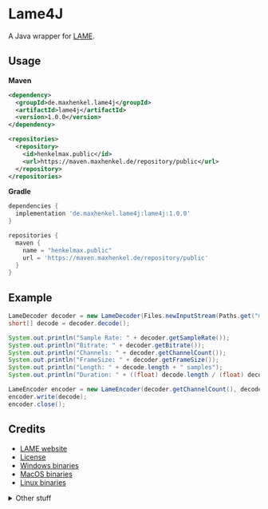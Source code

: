 # Lame4J

A Java wrapper for [LAME](https://lame.sourceforge.io/index.php).

## Usage

**Maven**

``` xml
<dependency>
  <groupId>de.maxhenkel.lame4j</groupId>
  <artifactId>lame4j</artifactId>
  <version>1.0.0</version>
</dependency>

<repositories>
  <repository>
    <id>henkelmax.public</id>
    <url>https://maven.maxhenkel.de/repository/public</url>
  </repository>
</repositories>
```

**Gradle**

``` groovy
dependencies {
  implementation 'de.maxhenkel.lame4j:lame4j:1.0.0'
}

repositories {
  maven {
    name = "henkelmax.public"
    url = 'https://maven.maxhenkel.de/repository/public'
  }
}
```

## Example

``` java
LameDecoder decoder = new LameDecoder(Files.newInputStream(Paths.get("myfile.mp3")));
short[] decode = decoder.decode();

System.out.println("Sample Rate: " + decoder.getSampleRate());
System.out.println("Bitrate: " + decoder.getBitrate());
System.out.println("Channels: " + decoder.getChannelCount());
System.out.println("FrameSize: " + decoder.getFrameSize());
System.out.println("Length: " + decode.length + " samples");
System.out.println("Duration: " + ((float) decode.length / (float) decoder.getSampleRate()) + " seconds");

LameEncoder encoder = new LameEncoder(decoder.getChannelCount(), decoder.getSampleRate(), decoder.getBitrate(), 5, Files.newOutputStream(Paths.get("mynewfile.mp3")));
encoder.write(decode);
encoder.close();
```


## Credits

- [LAME website](https://lame.sourceforge.io/)
- [License](https://sourceforge.net/p/lame/svn/HEAD/tree/tags/RELEASE__3_100/lame/COPYING)
- [Windows binaries](https://www.rarewares.org/mp3-lame-libraries.php)
- [MacOS binaries](https://www.rarewares.org/mp3-lame-bundle.php)
- [Linux binaries](https://packages.debian.org/buster/libmp3lame0)

<details>
  <summary>Other stuff</summary>

- [API](https://sourceforge.net/p/lame/svn/HEAD/tree/tags/RELEASE__3_100/lame/API)
- [Headers](https://sourceforge.net/p/lame/svn/HEAD/tree/tags/RELEASE__3_100/lame/include/lame.h)
- [Docs.rs](https://docs.rs/lame-sys/0.1.2/lame_sys/)

</details>